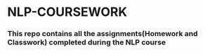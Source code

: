 # NLP-COURSEWORK
### This repo contains all the assignments(Homework and Classwork) completed during the NLP course
